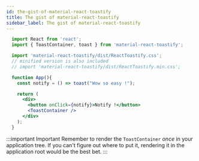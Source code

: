 ```yaml
---
id: the-gist-of-material-react-toastify
title: The gist of material-react-toastify
sidebar_label: The gist of material-react-toastify
---
```


```jsx
  import React from 'react';
  import { ToastContainer, toast } from 'material-react-toastify';

  import 'material-react-toastify/dist/ReactToastify.css';
  // minified version is also included
  // import 'material-react-toastify/dist/ReactToastify.min.css';

  function App(){
    const notify = () => toast("Wow so easy !");

    return (
      <div>
        <button onClick={notify}>Notify !</button>
        <ToastContainer />
      </div>
    );
  }
```

:::important Important
Remember to render the `ToastContainer` *once* in your application tree. 
If you can't figure out where to put it, rendering it in the application root would be the best bet.
:::
